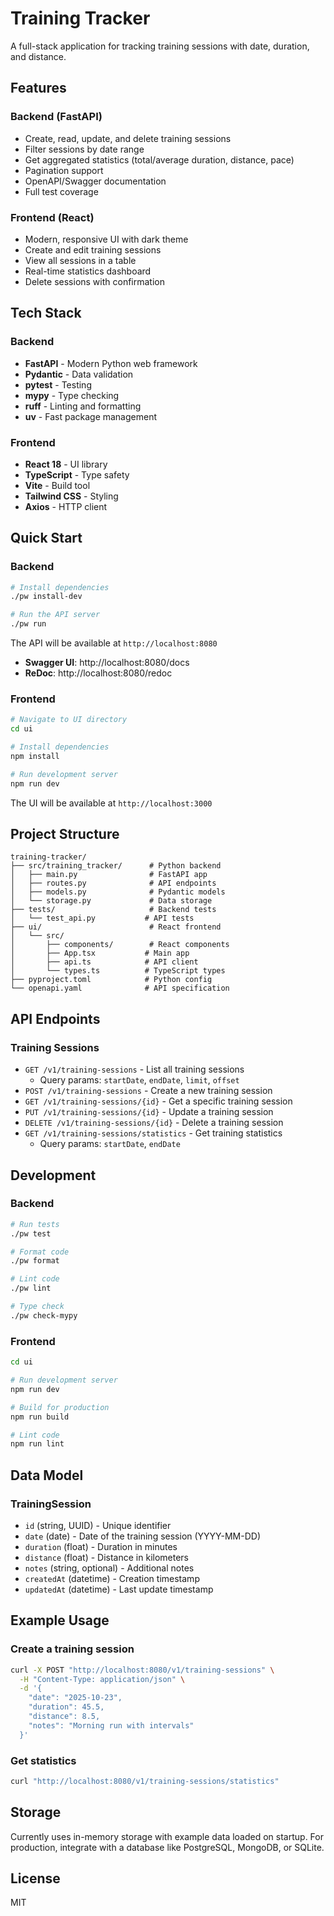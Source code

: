 # Training Tracker

A full-stack application for tracking training sessions with date, duration, and distance.

## Features

### Backend (FastAPI)
- Create, read, update, and delete training sessions
- Filter sessions by date range
- Get aggregated statistics (total/average duration, distance, pace)
- Pagination support
- OpenAPI/Swagger documentation
- Full test coverage

### Frontend (React)
- Modern, responsive UI with dark theme
- Create and edit training sessions
- View all sessions in a table
- Real-time statistics dashboard
- Delete sessions with confirmation

## Tech Stack

### Backend
- **FastAPI** - Modern Python web framework
- **Pydantic** - Data validation
- **pytest** - Testing
- **mypy** - Type checking
- **ruff** - Linting and formatting
- **uv** - Fast package management

### Frontend
- **React 18** - UI library
- **TypeScript** - Type safety
- **Vite** - Build tool
- **Tailwind CSS** - Styling
- **Axios** - HTTP client

## Quick Start

### Backend

```bash
# Install dependencies
./pw install-dev

# Run the API server
./pw run
```

The API will be available at `http://localhost:8080`
- **Swagger UI**: http://localhost:8080/docs
- **ReDoc**: http://localhost:8080/redoc

### Frontend

```bash
# Navigate to UI directory
cd ui

# Install dependencies
npm install

# Run development server
npm run dev
```

The UI will be available at `http://localhost:3000`

## Project Structure

```
training-tracker/
├── src/training_tracker/      # Python backend
│   ├── main.py                # FastAPI app
│   ├── routes.py              # API endpoints
│   ├── models.py              # Pydantic models
│   └── storage.py             # Data storage
├── tests/                     # Backend tests
│   └── test_api.py           # API tests
├── ui/                        # React frontend
│   └── src/
│       ├── components/        # React components
│       ├── App.tsx           # Main app
│       ├── api.ts            # API client
│       └── types.ts          # TypeScript types
├── pyproject.toml            # Python config
└── openapi.yaml              # API specification
```

## API Endpoints

### Training Sessions
- `GET /v1/training-sessions` - List all training sessions
  - Query params: `startDate`, `endDate`, `limit`, `offset`
- `POST /v1/training-sessions` - Create a new training session
- `GET /v1/training-sessions/{id}` - Get a specific training session
- `PUT /v1/training-sessions/{id}` - Update a training session
- `DELETE /v1/training-sessions/{id}` - Delete a training session
- `GET /v1/training-sessions/statistics` - Get training statistics
  - Query params: `startDate`, `endDate`

## Development

### Backend

```bash
# Run tests
./pw test

# Format code
./pw format

# Lint code
./pw lint

# Type check
./pw check-mypy
```

### Frontend

```bash
cd ui

# Run development server
npm run dev

# Build for production
npm run build

# Lint code
npm run lint
```

## Data Model

### TrainingSession

- `id` (string, UUID) - Unique identifier
- `date` (date) - Date of the training session (YYYY-MM-DD)
- `duration` (float) - Duration in minutes
- `distance` (float) - Distance in kilometers
- `notes` (string, optional) - Additional notes
- `createdAt` (datetime) - Creation timestamp
- `updatedAt` (datetime) - Last update timestamp

## Example Usage

### Create a training session

```bash
curl -X POST "http://localhost:8080/v1/training-sessions" \
  -H "Content-Type: application/json" \
  -d '{
    "date": "2025-10-23",
    "duration": 45.5,
    "distance": 8.5,
    "notes": "Morning run with intervals"
  }'
```

### Get statistics

```bash
curl "http://localhost:8080/v1/training-sessions/statistics"
```

## Storage

Currently uses in-memory storage with example data loaded on startup. For production, integrate with a database like PostgreSQL, MongoDB, or SQLite.

## License

MIT
